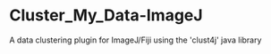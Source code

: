 # Cluster_My_Data-ImageJ
 A data clustering plugin for ImageJ/Fiji using the 'clust4j' java library
